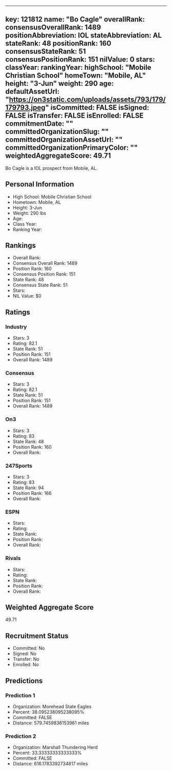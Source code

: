 ---
  key: 121812
  name: "Bo Cagle"
  overallRank: 
  consensusOverallRank: 1489
  positionAbbreviation: IOL
  stateAbbreviation: AL
  stateRank: 48
  positionRank: 160
  consensusStateRank: 51
  consensusPositionRank: 151
  nilValue: 0
  stars: 
  classYear: 
  rankingYear: 
  highSchool: "Mobile Christian School"
  homeTown: "Mobile, AL"
  height: "3-Jun"
  weight: 290
  age: 
  defaultAssetUrl: "https://on3static.com/uploads/assets/793/179/179793.jpeg"
  isCommitted: FALSE
  isSigned: FALSE
  isTransfer: FALSE
  isEnrolled: FALSE
  commitmentDate: ""
  committedOrganizationSlug: ""
  committedOrganizationAssetUrl: ""
  committedOrganizationPrimaryColor: ""
  weightedAggregateScore: 49.71
  ---
  
  Bo Cagle is a IOL prospect from Mobile, AL.
  
  ## Personal Information
  - High School: Mobile Christian School
  - Hometown: Mobile, AL
  - Height: 3-Jun
  - Weight: 290 lbs
  - Age: 
  - Class Year: 
  - Ranking Year: 
  
  ## Rankings
  - Overall Rank: 
  - Consensus Overall Rank: 1489
  - Position Rank: 160
  - Consensus Position Rank: 151
  - State Rank: 48
  - Consensus State Rank: 51
  - Stars: 
  - NIL Value: $0
  
  ## Ratings
  
  ### Industry
  - Stars: 3
  - Rating: 82.1
  - State Rank: 51
  - Position Rank: 151
  - Overall Rank: 1489
  
  ### Consensus
  - Stars: 3
  - Rating: 82.1
  - State Rank: 51
  - Position Rank: 151
  - Overall Rank: 1489
  
  ### On3
  - Stars: 3
  - Rating: 83
  - State Rank: 48
  - Position Rank: 160
  - Overall Rank: 
  
  ### 247Sports
  - Stars: 3
  - Rating: 83
  - State Rank: 94
  - Position Rank: 166
  - Overall Rank: 
  
  ### ESPN
  - Stars: 
  - Rating: 
  - State Rank: 
  - Position Rank: 
  - Overall Rank: 
  
  ### Rivals
  - Stars: 
  - Rating: 
  - State Rank: 
  - Position Rank: 
  - Overall Rank: 
  
  ## Weighted Aggregate Score
  49.71
  
  ## Recruitment Status
  - Committed: No
  - Signed: No
  - Transfer: No
  - Enrolled: No
  
  
  
  ## Predictions
  
  ### Prediction 1
  - Organization: Morehead State Eagles
  - Percent: 38.095238095238095%
  - Committed: FALSE
  - Distance: 579.7459836153961 miles
  
  ### Prediction 2
  - Organization: Marshall Thundering Herd
  - Percent: 33.33333333333333%
  - Committed: FALSE
  - Distance: 616.1783392734817 miles
  